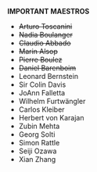**IMPORTANT MAESTROS**

- ~~Arturo Toscanini~~
- ~~Nadia Boulanger~~
- ~~Claudio Abbado~~
- ~~Marin Alsop~~
- ~~Pierre Boulez~~
- ~~Daniel Barenboim~~
- Leonard Bernstein
- Sir Colin Davis
- JoAnn Falletta
- Wilhelm Furtwängler
- Carlos Kleiber
- Herbert von Karajan
- Zubin Mehta
- Georg Solti
- Simon Rattle
- Seiji Ozawa
- Xian Zhang